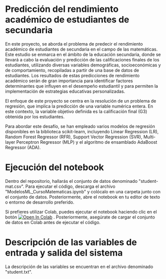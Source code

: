 # Predicción del rendimiento académico de estudiantes de secundaria

En este proyecto, se aborda el problema de predecir el rendimiento académico de estudiantes de secundaria en el campo de las matemáticas​. Este estudio se enmarca en el ámbito de la educación secundaria, donde se llevará a cabo la evaluación y predicción de las calificaciones finales de los estudiantes, utilizando diversas variables demográficas, socioeconómicas y de comportamiento, recopiladas a partir de una base de datos de estudiantes. Los resultados de estas predicciones de rendimiento académico serán de gran importancia para identificar factores determinantes que influyen en el desempeño estudiantil y para permiten la implementación de estrategias educativas personalizadas.

El enfoque de este proyecto se centra en la resolución de un problema de regresión, que implica la predicción de una variable numérica entera. En este contexto, la variable objetivo definida es la calificación final (G3) obtenida por los estudiantes.

Para abordar este desafío, se han empleado varios modelos de regresión disponibles en la biblioteca scikit-learn, incluyendo Linear Regression (LR), Random Forest Regressor (RFR), Support Vector Regression (SVR), Multi-layer Perceptron Regressor (MLP) y el algoritmo de ensamblado AdaBoost Regressor (ADA).

# Ejecución del notebook

Dentro del repositorio, hallarás el conjunto de datos denominado "student-mat.csv". Para ejecutar el código, descarga el archivo "ModelosML_CursoMatematicas.ipynb" y colócalo en una carpeta junto con el conjunto de datos. Posteriormente, abre el notebook en tu editor de texto o entorno de desarrollo preferido. 

Si prefieres utilizar Colab, puedes ejecutar el notebook haciendo clic en el botón 
<a href="https://colab.research.google.com/github/DanielaVL/PrediccionRendimientoAcademico/blob/main/ModelosML_CursoMatematicas.ipynb" target="_parent"><img src="https://colab.research.google.com/assets/colab-badge.svg" alt="Open In Colab"/></a>
. Posteriormente, asegúrate de cargar el conjunto de datos en Colab antes de ejecutar el código.

# Descripción de las variables de entrada y salida del sistema

La descripción de las variables se encuentran en el archivo denominado "student.txt".
